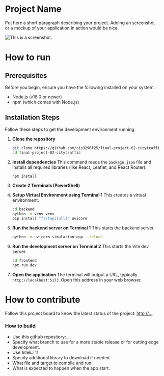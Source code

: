 # Project Name

Put here a short paragraph describing your project.
Adding an screenshot or a mockup of your application in action would be nice.

![This is a screenshot.](images.png)

# How to run

## Prerequisites

Before you begin, ensure you have the following installed on your system:

- Node.js (v18.0 or newer)
- npm (which comes with Node.js)

## Installation Steps

Follow these steps to get the development environment running.

1.  **Clone the repository**

    ```bash
    git clone https://github.com/cis3296f25/final-project-02-citytraffic.git
    cd final-project-02-citytraffic
    ```

2.  **Install dependencies**
    This command reads the `package.json` file and installs all required libraries (like React, Leaflet, and React Router).

    ```bash
    npm install
    ```

3.  **Create 2 Terminals (PowerShell)**

4.  **Setup Virtual Environment using Terminal 1**
    This creates a virtual environment.

    ```bash
    cd backend
    python -m venv venv
    pip install "fastapi[all]" uvicorn

    ```

5.  **Run the backend server on Terminal 1**
    This starts the backend server.

    ```bash
    python -m uvicorn simulation:app --reload
    ```

6.  **Run the development server on Terminal 2**
    This starts the Vite dev server.

    ```bash
    cd frontend
    npm run dev
    ```

7.  **Open the application**
    The terminal will output a URL, typically `http://localhost:5173`. Open this address in your web browser.

# How to contribute

Follow this project board to know the latest status of the project: [http://...]([http://...])

### How to build

- Use this github repository: ...
- Specify what branch to use for a more stable release or for cutting edge development.
- Use InteliJ 11
- Specify additional library to download if needed
- What file and target to compile and run.
- What is expected to happen when the app start.
